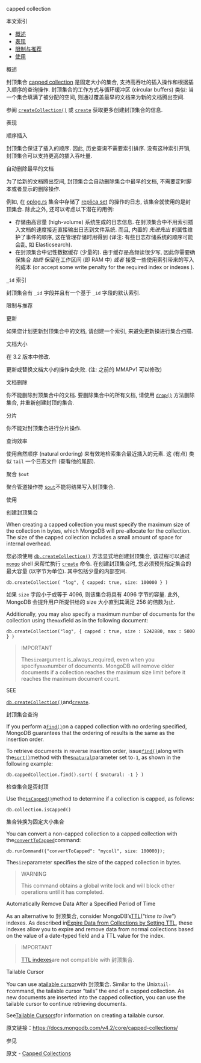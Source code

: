  capped collection

本文索引

* [概述](概述)
* [表现](表现)
* [限制与推荐](限制与推荐)
* [使用](使用)

 概述

封顶集合 [capped collection](https://docs.mongodb.com/manual/reference/glossary/term-capped-collection) 是固定大小的集合, 支持高吞吐的插入操作和根据插入顺序的查询操作. 封顶集合的工作方式与循环缓冲区 (circular buffers) 类似: 当一个集合填满了被分配的空间, 则通过覆盖最早的文档来为新的文档腾出空间.

参阅 [`createCollection()`](https://docs.mongodb.com/manual/reference/method/db.createCollection/db.createCollection) 或 [`create`](https://docs.mongodb.com/manual/reference/command/create/dbcmd.create) 获取更多创建封顶集合的信息.

 表现

 顺序插入

封顶集合保证了插入的顺序. 因此, 历史查询不需要索引排序. 没有这种索引开销, 封顶集合可以支持更高的插入吞吐量.

 自动删除最早的文档

为了给新的文档腾出空间, 封顶集合会自动删除集合中最早的文档, 不需要定时脚本或者显示的删除操作.

例如, 在 [oplog.rs](https://docs.mongodb.com/manual/reference/glossary/term-oplog) 集合中存储了 [replica set](https://docs.mongodb.com/manual/reference/glossary/term-replica-set) 的操作的日志, 该集合就使用的是封顶集合. 除此之外, 还可以考虑以下潜在的用例:

* 存储由高容量 (high-volume) 系统生成的日志信息. 在封顶集合中不用索引插入文档的速度接近直接输出日志到文件系统. 而且, 内置的 _先进先出_ 的属性维护了事件的顺序, 这在管理存储时用得到 (译注: 有些日志存储系统的顺序可能会乱, 如 Elasticsearch).
* 在封顶集合中记性数据缓存 (少量的). 由于缓存是高频读很少写, 因此你需要确保集合 _始终_ 保留在工作区间 \(即 RAM 中\) _或者_ 接受一些使用索引带来的写入的成本 (or accept some write penalty for the required index or indexes
).

 `_id` 索引

封顶集合有 `_id` 字段并且有一个基于 `_id` 字段的默认索引.

 限制与推荐

 更新

如果您计划更新封顶集合中的文档, 请创建一个索引, 来避免更新操进行集合扫描.

 文档大小

在 3.2 版本中修改.

更新或替换文档大小的操作会失败. (注: 之前的 MMAPv1 可以修改)

 文档删除

你不能删除封顶集合中的文档. 要删除集合中的所有文档, 请使用 [`drop()`](https://docs.mongodb.com/manual/reference/method/db.collection.drop/db.collection.drop) 方法删除集合, 并重新创建封顶的集合.

 分片

你不能对封顶集合进行分片操作.

 查询效率

使用自然顺序 (natural ordering) 来有效地检索集合最近插入的元素. 这 \(有点\) 类似 `tail` 一个日志文件 (查看他的尾部).

 聚合 `$out`

聚合管道操作符 [`$out`](https://docs.mongodb.com/manual/reference/operator/aggregation/out/pipe._S_out)不能将结果写入封顶集合.

 使用

 创建封顶集合

When creating a capped collection you must specify the maximum size of the collection in bytes, which MongoDB will pre-allocate for the collection. The size of the capped collection includes a small amount of space for internal overhead.

您必须使用 [`db.createCollection()`](https://docs.mongodb.com/manual/reference/method/db.createCollection/db.createCollection) 方法显式地创建封顶集合, 该过程可以通过 [`mongo`](https://docs.mongodb.com/manual/reference/program/mongo/bin.mongo) shell 来帮忙执行 [`create`](https://docs.mongodb.com/manual/reference/command/create/dbcmd.create) 命令. 在创建封顶集合时, 您必须预先指定集合的最大容量 (以字节为单位). 其中包括少量的内部空间. 

```
db.createCollection( "log", { capped: true, size: 100000 } )
```

如果 `size` 字段小于或等于 4096, 则该集合将具有 4096 字节的容量. 此外, MongoDB 会提升用户所提供给的 size 大小直到其满足 256 的倍数为止.

Additionally, you may also specify a maximum number of documents for the collection using the`max`field as in the following document:

```
db.createCollection("log", { capped : true, size : 5242880, max : 5000 } )
```

> IMPORTANT
>
> The`size`argument is_always_required, even when you specify`max`number of documents. MongoDB will remove older documents if a collection reaches the maximum size limit before it reaches the maximum document count.
>

SEE

[`db.createCollection()`](https://docs.mongodb.com/manual/reference/method/db.createCollection/db.createCollection)and[`create`](https://docs.mongodb.com/manual/reference/command/create/dbcmd.create).

 封顶集合查询

If you perform a[`find()`](https://docs.mongodb.com/manual/reference/method/db.collection.find/db.collection.find)on a capped collection with no ordering specified, MongoDB guarantees that the ordering of results is the same as the insertion order.

To retrieve documents in reverse insertion order, issue[`find()`](https://docs.mongodb.com/manual/reference/method/db.collection.find/db.collection.find)along with the[`sort()`](https://docs.mongodb.com/manual/reference/method/cursor.sort/cursor.sort)method with the[`$natural`](https://docs.mongodb.com/manual/reference/operator/meta/natural/metaOp._S_natural)parameter set to`-1`, as shown in the following example:

```
db.cappedCollection.find().sort( { $natural: -1 } )
```

 检查集合是否封顶

Use the[`isCapped()`](https://docs.mongodb.com/manual/reference/method/db.collection.isCapped/db.collection.isCapped)method to determine if a collection is capped, as follows:

```
db.collection.isCapped()
```

 集合转换为固定大小集合

You can convert a non-capped collection to a capped collection with the[`convertToCapped`](https://docs.mongodb.com/manual/reference/command/convertToCapped/dbcmd.convertToCapped)command:

```
db.runCommand({"convertToCapped": "mycoll", size: 100000});
```

The`size`parameter specifies the size of the capped collection in bytes.

> WARNING
>
> This command obtains a global write lock and will block other operations until it has completed.
>

 Automatically Remove Data After a Specified Period of Time

As an alternative to 封顶集合, consider MongoDB’s[TTL](https://docs.mongodb.com/manual/reference/glossary/term-ttl)\(“_time to live_”\) indexes. As described in[Expire Data from Collections by Setting TTL](https://docs.mongodb.com/manual/tutorial/expire-data/), these indexes allow you to expire and remove data from normal collections based on the value of a date-typed field and a TTL value for the index.

> IMPORTANT
>
> [TTL indexes](https://docs.mongodb.com/manual/tutorial/expire-data/)are not compatible with 封顶集合.
>

 Tailable Cursor

You can use a[tailable cursor](https://docs.mongodb.com/manual/reference/glossary/term-tailable-cursor)with 封顶集合. Similar to the Unix`tail-f`command, the tailable cursor “tails” the end of a capped collection. As new documents are inserted into the capped collection, you can use the tailable cursor to continue retrieving documents.

See[Tailable Cursors](https://docs.mongodb.com/manual/core/tailable-cursors/)for information on creating a tailable cursor.


原文链接：https://docs.mongodb.com/v4.2/core/capped-collections/





 参见

原文 - [Capped Collections]( https://docs.mongodb.com/manual/core/capped-collections/ )

